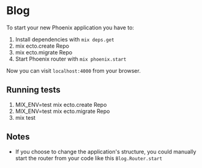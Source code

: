 # Blog

To start your new Phoenix application you have to:

1. Install dependencies with `mix deps.get`
2. mix ecto.create Repo
3. mix ecto.migrate Repo
4. Start Phoenix router with `mix phoenix.start`

Now you can visit `localhost:4000` from your browser.

## Running tests

1. MIX_ENV=test mix ecto.create Repo
2. MIX_ENV=test mix ecto.migrate Repo
3. mix test

## Notes

* If you choose to change the application's structure, you could manually start the router from your code like this `Blog.Router.start`
